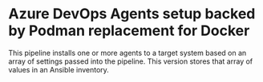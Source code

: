 # Azure DevOps Agents setup backed by Podman replacement for Docker

This pipeline installs one or more agents to a target system based on an array of settings passed into the pipeline. This version
stores that array of values in an Ansible inventory. 


